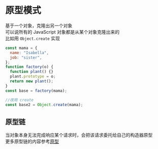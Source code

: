 # 原型模式

基于一个对象，克隆出另一个对象  
可以说所有的 JavaScript 对象都是从某个对象克隆出来的  
比如用 `Object.create` 实现

```js
const mama = {
  name: "Isabella",
  job: "sister",
};
function factory(o) {
  function plant() {}
  plant.prototype = o;
  return new plant();
}
const base = factory(mama);

//改用 create
const base2 = Object.create(mama);
```

## 原型链

当对象本身无法完成响应某个请求时，会把该请求委托给自己的构造器原型  
更多原型链的内容参考[原型](../javascript/012_complex_data.md#原型)
